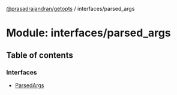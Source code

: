[@prasadrajandran/getopts](../README.md) / interfaces/parsed_args

# Module: interfaces/parsed_args

## Table of contents

### Interfaces

- [ParsedArgs](../interfaces/interfaces_parsed_args.parsedargs.md)
